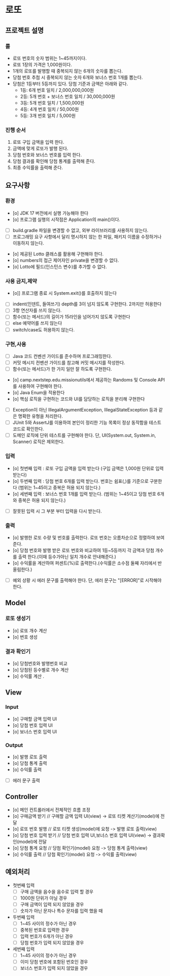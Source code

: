 # 로또 

## 프로젝트 설명
### 룰
- 로또 번호의 숫자 범위는 1~45까지이다.
- 로또 1장의 가격은 1,000원이다.
- 1개의 로또를 발행할 때 중복되지 않는 6개의 숫자를 뽑는다.
- 당첨 번호 추첨 시 중복되지 않는 숫자 6개와 보너스 번호 1개를 뽑는다.
- 당첨은 1등부터 5등까지 있다. 당첨 기준과 금액은 아래와 같다.
    - 1등: 6개 번호 일치 / 2,000,000,000원
    - 2등: 5개 번호 + 보너스 번호 일치 / 30,000,000원
    - 3등: 5개 번호 일치 / 1,500,000원
    - 4등: 4개 번호 일치 / 50,000원
    - 5등: 3개 번호 일치 / 5,000원

### 진행 순서
1) 로또 구입 금액을 입력 한다. 
2) 금액에 맞게 로또가 발행 된다. 
3) 당첨 번호와 보너스 번호를 입력 한다.
5) 당첨 결과를 확인해 당첨 통계를 출력해 준다.
6) 최종 수익률을 출력해 준다.

## 요구사항

### 환경
- [o] JDK 17 버전에서 실행 가능해야 한다
- [o] 프로그램 실행의 시작점은 Application의 main()이다.
- [ ] build.gradle 파일을 변경할 수 없고, 외부 라이브러리를 사용하지 않는다.
- [ ] 프로그래밍 요구 사항에서 달리 명시하지 않는 한 파일, 패키지 이름을 수정하거나 이동하지 않는다.
- [o] 제공된 Lotto 클래스를 활용해 구현해야 한다.
- [o] numbers의 접근 제어자인 private을 변경할 수 없다.
- [o] Lotto에 필드(인스턴스 변수)를 추가할 수 없다.

### 사용 금지,제약
- [o]] 프로그램 종료 시 System.exit()를 호출하지 않는다
- [ ] indent(인덴트, 들여쓰기) depth를 3이 넘지 않도록 구현한다. 2까지만 허용한다
- [ ] 3항 연산자를 쓰지 않는다.
- [ ] 함수(또는 메서드)의 길이가 15라인을 넘어가지 않도록 구현한다
- [ ] else 예약어를 쓰지 않는다
- [ ] switch/case도 허용하지 않는다.

### 구현,사용
- [ ] Java 코드 컨벤션 가이드를 준수하며 프로그래밍한다. 
- [ ] 커밋 메시지 컨벤션 가이드를 참고해 커밋 메시지를 작성한다.
- [ ] 함수(또는 메서드)가 한 가지 일만 잘 하도록 구현한다.
- [o] camp.nextstep.edu.missionutils에서 제공하는 Randoms 및 Console API를 사용하여 구현해야 한다.
- [o] Java Enum을 적용한다
- [o] 핵심 로직을 구현하는 코드와 UI를 담당하는 로직을 분리해 구현한다
- [ ] Exception이 아닌 IllegalArgumentException, IllegalStateException 등과 같은 명확한 유형을 처리한다.
- [ ] JUnit 5와 AssertJ를 이용하여 본인이 정리한 기능 목록이 정상 동작함을 테스트 코드로 확인한다.
- [ ] 도메인 로직에 단위 테스트를 구현해야 한다. 단, UI(System.out, System.in, Scanner) 로직은 제외한다.

### 입력
- [o] 첫번째 입력 : 로또 구입 금액을 입력 받는다 (구입 금액은 1,000원 단위로 입력 받는다)
- [o] 두번째 입력 : 당첨 번호 6개를 입력 받는다. 번호는 쉼표(,)를 기준으로 구분한다 (범위는 1~45이고 중복은 허용 되지 않는다.)
- [o] 세번째 입력 : 보너스 번호 1개를 입력 받는다. (범위는 1~45이고 당첨 번호 6개와 중복은 허용 되지 않는다.)
- [ ] 잘못된 입력 시 그 부분 부터 입력을 다시 받는다.

### 출력
- [o] 발행한 로또 수량 및 번호를 출력한다. 로또 번호는 오름차순으로 정렬하여 보여준다.
- [o] 당첨 번호와 발행 받은 로또 번호와 비교하여 1등~5등까지 각 금액과 당첨 개수를 출력 한다.(이때 등수가아닌 일치 개수로 안내해준다.) 
- [o] 수익률을 계산하여 퍼센트(%)로 출력한다.(수익률은 소수점 둘째 자리에서 반올림한다.)
- [ ] 예외 상황 시 에러 문구를 출력해야 한다. 단, 에러 문구는 "[ERROR]"로 시작해야 한다.

## Model

### 로또 생성기
- [o] 로또 개수 계산
- [o] 번호 생성

### 결과 확인기
- [o] 당첨번호와 발행번호 비교
- [o] 당첨된 등수별로 개수 계산
- [o] 수익률 계산
 .
## View

### Input
- [o] 구매할 금액 입력 UI
- [o] 당첨 번호 입력 UI
- [o] 보너스 번호 입력 UI

### Output
- [o] 발행 로또 출력
- [o] 당첨 통계 출력
- [o] 수익률 출력
- [ ] 에러 문구 출력 

## Controller
- [o] 메인 컨트롤러에서 전체적인 흐름 조정
- [o] 구매금액 받기  // 구매할 금액 입력 UI(view) -> 로또 티켓 계산기(model)에 전달
- [o] 로또 번호 발행  //  로또 티켓 생성(model)에 요청 -> 발행 로또 출력(view)
- [o] 당첨 번호 입력 받기 // 당첨 번호 입력 UI,보너스 번호 입력 UI(view) -> 결과확인(model)에 전달
- [o] 당첨 통계 요청  // 당첨 확인기(model) 요청 -> 당첨 통계 출력(view)
- [o] 수익률 출력 // 당첨 확인기(model) 요청 -> 수익률 출력(view)

## 예외처리
- 첫번째 입력
  - [ ] 구매 금액을 음수을 음수로 입력 할 경우 
  - [ ] 1000원 단위가 아닐 경우
  - [ ] 구매 금액이 입력 되지 않았을 경우
  - [ ] 숫자가 아닌 문자나 특수 문자를 입력 했을 때
- 두번째 입력
  - [ ] 1~45 사이의 정수가 아닌 경우
  - [ ] 중복된 번호로 입력한 경우
  - [ ] 입력 번호가 6개가 아닌 경우
  - [ ] 당첨 번호가 입력 되지 않았을 경우
- 세번째 입력
  - [ ] 1~45 사이의 정수가 아닌 경우
  - [ ] 이미 당첨 번호에 포함된 번호인 경우
  - [ ] 보너스 번호가 입력 되지 않았을 경우 